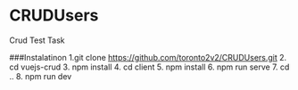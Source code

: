 # CRUDUsers
Crud Test Task

###Instalatinon
    1.git clone https://github.com/toronto2v2/CRUDUsers.git
    2. cd vuejs-crud
    3. npm install
    4. cd client
    5. npm install
    6. npm run serve
    7. cd ..
    8. npm run dev
